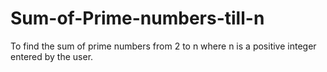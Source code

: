 # Sum-of-Prime-numbers-till-n
To find the sum of prime numbers from 2 to n where n is a positive integer entered by the user.
